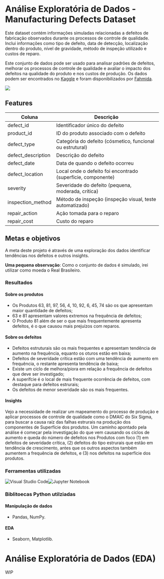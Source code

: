 # Análise Exploratória de Dados - Manufacturing Defects Dataset 

Este dataset contém informações simuladas relacionadas a defeitos de fabricação observados durante os processos de controle de qualidade. Inclui informações como tipo de defeito, data de detecção, localização dentro do produto, nível de gravidade, método de inspeção utilizado e custos de reparo. 

Este conjunto de dados pode ser usado para analisar padrões de defeitos, melhorar os processos de controle de qualidade e avaliar o impacto dos defeitos na qualidade do produto e nos custos de produção. Os dados podem ser encontrados no [Kaggle](https://www.kaggle.com/datasets/fahmidachowdhury/manufacturing-defects) e foram disponibilizados por [Fahmida](https://www.kaggle.com/fahmidachowdhury).

![](https://i.imgur.com/F2h7Tme.jpeg)

## Features
|Coluna|Descrição|
|---|---|
|defect_id|Identificador único do defeito|
|product_id|ID do produto associado com o defeito|
|defect_type|Categória do defeito (cósmetico, funcional ou estrutural)|
|defect_description|Descrição do defeito|
|defect_date|Data de quando o defeito ocorreu|
|defect_location|Local onde o defeito foi encontrado (superficie, componente)|
|severity|Severidade do defeito (pequena, moderada, crítica)|
|inspection_method|Método de inspeção (inspeção visual, teste automatizado)|
|repair_action|Ação tomada para o reparo|
|repair_cost|Custo do reparo|

## Metas e objetivos
A meta deste projeto é através de uma exploração dos dados identificar tendências nos defeitos e outros insights. 

**Uma pequena observação**: Como o conjunto de dados é simulado, irei utilizar como moeda o Real Brasileiro. 

### Resultados
#### Sobre os produtos

- Os Produtos 63, 81, 97, 56,  4, 10, 92,  6, 45, 74 são os que apresentam maior quantidade de defeitos;
- 63 e 81 apresentam valores extremos na frequência de defeitos;
- O Produto 81 além de ser o que mais frequentemente apresenta defeitos, é o que causou mais prejuízos com reparos.

#### Sobre os defeitos

- Defeitos estruturais são os mais frequentes e apresentam tendência de aumento na frequência, equanto os oturos estão em baixa;
- Defeitos de severidade crítica estão com uma tendência de aumento em frequência, o restante apresenta tendência de baixa;
- Existe um ciclo de melhora/piora em relação a frequência de defeitos que deve ser investigado; 
- A superífcie é o local de mais frequente ocorrência de defeitos, com destaque para defeitos estrurais;
- Os defeitos de menor severidade são os mais frequentes.

#### Insights

Vejo a necessidade de realizar um mapeamento do processo de produção e aplicar processos de controle de qualidade como o DMAIC do Six Sigma, para buscar a causa raíz das falhas estrurais na produção dos componentes de Superfície dos produtos. Um caminho apontado pela análise é começar pela investigação do que vem causando os ciclos de aumento e queda do número de defeitos nos Produtos com foco (1) em defeitos de severidade crítica, (2) defeitos do tipo estrurais que estão em tendência de crescimento, antes que os outros aspectos também aumentem a frequência de defeitos, e (3) nos defeitos na superfície dos produtos. 

### Ferramentas utilizadas
![Visual Studio Code](https://img.shields.io/badge/Visual%20Studio%20Code-0078d7.svg?style=for-the-badge&logo=visual-studio-code&logoColor=white)![Jupyter Notebook](https://img.shields.io/badge/jupyter-%23FA0F00.svg?style=for-the-badge&logo=jupyter&logoColor=white)

### Biblitoecas Python utilziadas
#### Manipulação de dados
- Pandas, NumPy.
#### EDA
- Seaborn, Matplotlib.

# Análise Exploratória de Dados (EDA)
WIP
